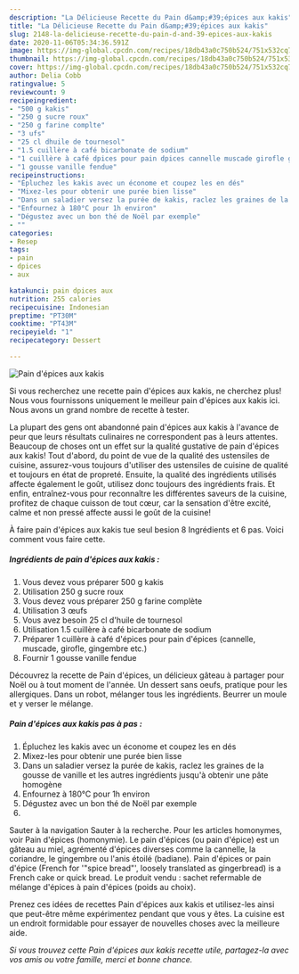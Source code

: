 ```yaml
---
description: "La Délicieuse Recette du Pain d&amp;#39;épices aux kakis"
title: "La Délicieuse Recette du Pain d&amp;#39;épices aux kakis"
slug: 2148-la-delicieuse-recette-du-pain-d-and-39-epices-aux-kakis
date: 2020-11-06T05:34:36.591Z
image: https://img-global.cpcdn.com/recipes/18db43a0c750b524/751x532cq70/pain-depices-aux-kakis-photo-principale-de-la-recette.jpg
thumbnail: https://img-global.cpcdn.com/recipes/18db43a0c750b524/751x532cq70/pain-depices-aux-kakis-photo-principale-de-la-recette.jpg
cover: https://img-global.cpcdn.com/recipes/18db43a0c750b524/751x532cq70/pain-depices-aux-kakis-photo-principale-de-la-recette.jpg
author: Delia Cobb
ratingvalue: 5
reviewcount: 9
recipeingredient:
- "500 g kakis"
- "250 g sucre roux"
- "250 g farine complte"
- "3 ufs"
- "25 cl dhuile de tournesol"
- "1.5 cuillère à café bicarbonate de sodium"
- "1 cuillère à café dpices pour pain dpices cannelle muscade girofle gingembre etc"
- "1 gousse vanille fendue"
recipeinstructions:
- "Épluchez les kakis avec un économe et coupez les en dés"
- "Mixez-les pour obtenir une purée bien lisse"
- "Dans un saladier versez la purée de kakis, raclez les graines de la gousse de vanille et les autres ingrédients jusqu&#39;à obtenir une pâte homogène"
- "Enfournez à 180°C pour 1h environ"
- "Dégustez avec un bon thé de Noël par exemple"
- ""
categories:
- Resep
tags:
- pain
- dpices
- aux

katakunci: pain dpices aux 
nutrition: 255 calories
recipecuisine: Indonesian
preptime: "PT30M"
cooktime: "PT43M"
recipeyield: "1"
recipecategory: Dessert

---
```



![Pain d&#39;épices aux kakis](https://img-global.cpcdn.com/recipes/18db43a0c750b524/751x532cq70/pain-depices-aux-kakis-photo-principale-de-la-recette.jpg)

Si vous recherchez une recette pain d&#39;épices aux kakis, ne cherchez plus! Nous vous fournissons uniquement le meilleur pain d&#39;épices aux kakis ici. Nous avons un grand nombre de recette à tester.

La plupart des gens ont abandonné pain d&#39;épices aux kakis à l'avance de peur que leurs résultats culinaires ne correspondent pas à leurs attentes. Beaucoup de choses ont un effet sur la qualité gustative de pain d&#39;épices aux kakis! Tout d'abord, du point de vue de la qualité des ustensiles de cuisine, assurez-vous toujours d'utiliser des ustensiles de cuisine de qualité et toujours en état de propreté. Ensuite, la qualité des ingrédients utilisés affecte également le goût, utilisez donc toujours des ingrédients frais. Et enfin, entraînez-vous pour reconnaître les différentes saveurs de la cuisine, profitez de chaque cuisson de tout cœur, car la sensation d'être excité, calme et non pressé affecte aussi le goût de la cuisine!

<!--inarticleads1-->

À faire pain d&#39;épices aux kakis tue seul besion 8 Ingrédients et 6 pas. Voici comment vous faire cette.

##### Ingrédients de pain d&#39;épices aux kakis :

1. Vous devez vous préparer 500 g kakis
1. Utilisation 250 g sucre roux
1. Vous devez vous préparer 250 g farine complète
1. Utilisation 3 œufs
1. Vous avez besoin 25 cl d&#39;huile de tournesol
1. Utilisation 1.5 cuillère à café bicarbonate de sodium
1. Préparer 1 cuillère à café d&#39;épices pour pain d&#39;épices (cannelle, muscade, girofle, gingembre etc.)
1. Fournir 1 gousse vanille fendue


Découvrez la recette de Pain d&#39;épices, un délicieux gâteau à partager pour Noël ou à tout moment de l&#39;année. Un dessert sans oeufs, pratique pour les allergiques. Dans un robot, mélanger tous les ingrédients. Beurrer un moule et y verser le mélange. 

<!--inarticleads2-->

##### Pain d&#39;épices aux kakis pas à pas :

1. Épluchez les kakis avec un économe et coupez les en dés
1. Mixez-les pour obtenir une purée bien lisse
1. Dans un saladier versez la purée de kakis, raclez les graines de la gousse de vanille et les autres ingrédients jusqu&#39;à obtenir une pâte homogène
1. Enfournez à 180°C pour 1h environ
1. Dégustez avec un bon thé de Noël par exemple
1. 


Sauter à la navigation Sauter à la recherche. Pour les articles homonymes, voir Pain d&#39;épices (homonymie). Le pain d&#39;épices (ou pain d&#39;épice) est un gâteau au miel, agrémenté d&#39;épices diverses comme la cannelle, la coriandre, le gingembre ou l&#39;anis étoilé (badiane). Pain d&#39;épices or pain d&#39;épice (French for &#39;&#34;spice bread&#34;&#39;, loosely translated as gingerbread) is a French cake or quick bread. Le produit vendu : sachet refermable de mélange d&#39;épices à pain d&#39;épices (poids au choix). 

<!--inarticleads1-->

<p>
Prenez ces idées de recettes Pain d&#39;épices aux kakis et utilisez-les ainsi que peut-être même expérimentez pendant que vous y êtes. La cuisine est un endroit formidable pour essayer de nouvelles choses avec la meilleure aide.
</p>

<p>
<i>Si vous trouvez cette Pain d&#39;épices aux kakis recette utile, partagez-la avec vos amis ou votre famille, merci et bonne chance.</i>
</p>
